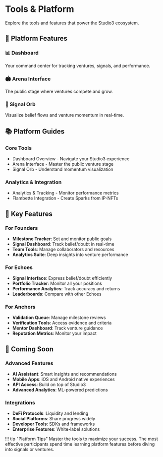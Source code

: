 # Tools & Platform

Explore the tools and features that power the Studio3 ecosystem.

## 🔧 Platform Features

<div class="grid">
<div class="arena-card" markdown="1">
<h3>📊 Dashboard</h3>
Your command center for tracking ventures, signals, and performance.
</div>

<div class="arena-card" markdown="1">
<h3>🏟️ Arena Interface</h3>
The public stage where ventures compete and grow.
</div>

<div class="arena-card" markdown="1">
<h3>🔮 Signal Orb</h3>
Visualize belief flows and venture momentum in real-time.
</div>
</div>

## 📚 Platform Guides

### Core Tools
- Dashboard Overview - Navigate your Studio3 experience
- Arena Interface - Master the public venture stage
- Signal Orb - Understand momentum visualization

### Analytics & Integration
- Analytics & Tracking - Monitor performance metrics
- Flambette Integration - Create Sparks from IP-NFTs

## 🎯 Key Features

<div class="arena-card" markdown="1">
<h3>For Founders</h3>

- **Milestone Tracker**: Set and monitor public goals
- **Signal Dashboard**: Track belief/doubt in real-time
- **Team Tools**: Manage collaborators and resources
- **Analytics Suite**: Deep insights into venture performance
</div>

<div class="arena-card" markdown="1">
<h3>For Echoes</h3>

- **Signal Interface**: Express belief/doubt efficiently
- **Portfolio Tracker**: Monitor all your positions
- **Performance Analytics**: Track accuracy and returns
- **Leaderboards**: Compare with other Echoes
</div>

<div class="arena-card" markdown="1">
<h3>For Anchors</h3>

- **Validation Queue**: Manage milestone reviews
- **Verification Tools**: Access evidence and criteria
- **Mentor Dashboard**: Track venture guidance
- **Reputation Metrics**: Monitor your impact
</div>

## 🚀 Coming Soon

### Advanced Features
- **AI Assistant**: Smart insights and recommendations
- **Mobile Apps**: iOS and Android native experiences
- **API Access**: Build on top of Studio3
- **Advanced Analytics**: ML-powered predictions

### Integrations
- **DeFi Protocols**: Liquidity and lending
- **Social Platforms**: Share progress widely
- **Developer Tools**: SDKs and frameworks
- **Enterprise Features**: White-label solutions

!!! tip "Platform Tips"
    Master the tools to maximize your success. The most effective participants spend time learning platform features before diving into signals or ventures.